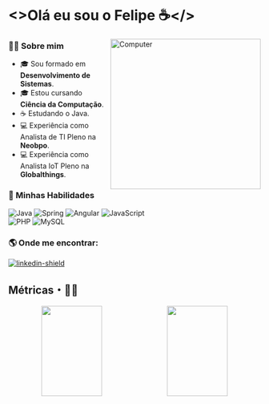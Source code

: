 # <>Olá eu sou o Felipe ☕️</>
<img src="https://media0.giphy.com/media/fuJPZBIIqzbt1kAYVc/giphy.gif?cid=6c09b952es11kyj5kfyoq6f1fmsvtf80rmhorowzflgr3n9z&ep=v1_gifs_search&rid=giphy.gif&ct=g" min-width="300px" max-width="300px" width="300px" align="right" alt="Computer">


### 👨‍💻  Sobre mim
-   🎓  Sou formado em **Desenvolvimento de Sistemas**.
-   🎓  Estou cursando  **Ciência da Computação**.
-   ☕️  Estudando o Java.
-   💻  Experiência como Analista de TI Pleno na **Neobpo**.
-   💻  Experiência como Analista IoT Pleno na **Globalthings**.

### 📌  Minhas Habilidades

![Java](https://img.shields.io/badge/java-%23ED8B00.svg?style=for-the-badge&logo=openjdk&logoColor=white)
![Spring](https://img.shields.io/badge/spring-%236DB33F.svg?style=for-the-badge&logo=spring&logoColor=white)
![Angular](https://img.shields.io/badge/angular-%23DD0031.svg?style=for-the-badge&logo=angular&logoColor=white)
![JavaScript](https://img.shields.io/badge/javascript-%23323330.svg?style=for-the-badge&logo=javascript&logoColor=%23F7DF1E) <br>
![PHP](https://img.shields.io/badge/php-%23777BB4.svg?style=for-the-badge&logo=php&logoColor=white)
![MySQL](https://img.shields.io/badge/mysql-%2300f.svg?style=for-the-badge&logo=mysql&logoColor=white)



### 🌎  Onde me encontrar:


[linkedin-invite]:https://www.linkedin.com/in/felipe-vieira-1654611a4/
[linkedin-shield]:https://img.shields.io/badge/LinkedIn-0077B5?style=for-the-badge&logo=linkedin&logoColor=white
[ ![linkedin-shield][] ][linkedin-invite]

 
## Métricas・🧙‍♂️

<p align = "center">
  <a href="https://github.com/Felipe-github16"><img height="180em" width="49%" src="https://github-readme-stats.vercel.app/api/top-langs/?username=Felipe-github16&layout=compact&hide_title=false&theme=github_dark"/></a> 
  <a href="https://github.com/Felipe-github16"><img height="180em" width="49%" src="https://github-readme-stats.vercel.app/api?username=Felipe-github16&show_icons=true&theme=github_dark&include_all_commits=true&count_private=true"/></a>
</p> 

